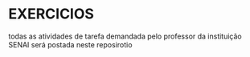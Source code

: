 # EXERCICIOS
todas as atividades de tarefa demandada pelo professor da instituição SENAI será postada neste reposirotio 
